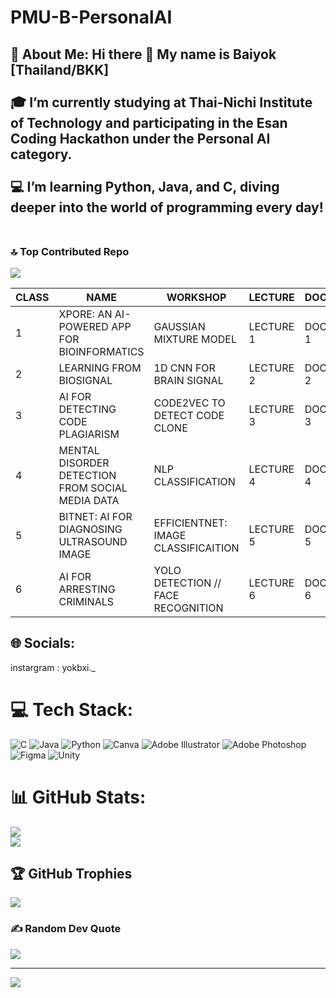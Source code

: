 # PMU-B-PersonalAI
💫 About Me:
Hi there 👋 My name is Baiyok [Thailand/BKK]<br><br>🎓 I’m currently studying at **Thai-Nichi Institute of Technology** and participating in the Esan Coding Hackathon under the Personal AI category.<br><br>💻 I’m learning Python, Java, and C, diving deeper into the world of programming every day!<br><br>
-----

### 🔝 Top Contributed Repo
![](https://github-contributor-stats.vercel.app/api?username=Luajade2&limit=5&theme=dark&combine_all_yearly_contributions=true)

| CLASS | NAME | WORKSHOP | LECTURE | DOCUMENT |
| --- | --- | --- | --- | --- |
| 1 | XPORE: AN AI-POWERED APP FOR BIOINFORMATICS | GAUSSIAN MIXTURE MODEL | LECTURE 1 | DOCUMENT 1 |
| 2 | LEARNING FROM BIOSIGNAL | 1D CNN FOR BRAIN SIGNAL | LECTURE 2 | DOCUMENT 2 |
| 3 | AI FOR DETECTING CODE PLAGIARISM | CODE2VEC TO DETECT CODE CLONE | LECTURE 3 | DOCUMENT 3 |
| 4 | MENTAL DISORDER DETECTION FROM SOCIAL MEDIA DATA | NLP CLASSIFICATION | LECTURE 4 | DOCUMENT 4 |
| 5 | BITNET: AI FOR DIAGNOSING ULTRASOUND IMAGE | EFFICIENTNET: IMAGE CLASSIFICAITION | LECTURE 5 | DOCUMENT 5 |
| 6 | AI FOR ARRESTING CRIMINALS | YOLO DETECTION // FACE RECOGNITION | LECTURE 6 | DOCUMENT 6 |

## 🌐 Socials:
instargram : yokbxi._

# 💻 Tech Stack:
![C](https://img.shields.io/badge/c-%2300599C.svg?style=for-the-badge&logo=c&logoColor=white) ![Java](https://img.shields.io/badge/java-%23ED8B00.svg?style=for-the-badge&logo=openjdk&logoColor=white) ![Python](https://img.shields.io/badge/python-3670A0?style=for-the-badge&logo=python&logoColor=ffdd54) ![Canva](https://img.shields.io/badge/Canva-%2300C4CC.svg?style=for-the-badge&logo=Canva&logoColor=white) ![Adobe Illustrator](https://img.shields.io/badge/adobe%20illustrator-%23FF9A00.svg?style=for-the-badge&logo=adobe%20illustrator&logoColor=white) ![Adobe Photoshop](https://img.shields.io/badge/adobe%20photoshop-%2331A8FF.svg?style=for-the-badge&logo=adobe%20photoshop&logoColor=white) ![Figma](https://img.shields.io/badge/figma-%23F24E1E.svg?style=for-the-badge&logo=figma&logoColor=white) ![Unity](https://img.shields.io/badge/unity-%23000000.svg?style=for-the-badge&logo=unity&logoColor=white)
# 📊 GitHub Stats:
![](https://github-readme-stats.vercel.app/api?username=Luajade2&theme=nightowl&hide_border=false&include_all_commits=false&count_private=false)<br/>
![](https://github-readme-streak-stats.herokuapp.com/?user=Luajade2&theme=nightowl&hide_border=false)<br/>


## 🏆 GitHub Trophies
![](https://github-profile-trophy.vercel.app/?username=Luajade2&theme=radical&no-frame=false&no-bg=true&margin-w=4)

### ✍️ Random Dev Quote
![](https://quotes-github-readme.vercel.app/api?type=horizontal&theme=radical)

---
[![](https://visitcount.itsvg.in/api?id=Luajade2&icon=0&color=0)](https://visitcount.itsvg.in)

<!-- Proudly created with GPRM ( https://gprm.itsvg.in ) -->
